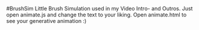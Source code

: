 #BrushSim
Little Brush Simulation used in my Video Intro- and Outros. Just open animate.js and change the text to your liking. Open animate.html to see your generative animation :)
